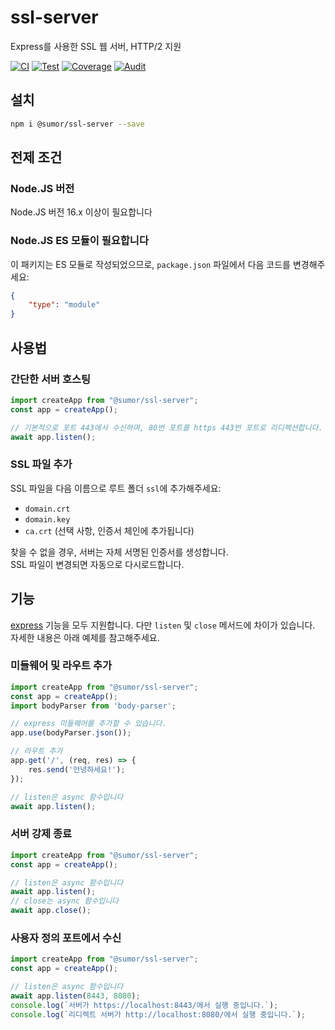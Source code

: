 # ssl-server
Express를 사용한 SSL 웹 서버, HTTP/2 지원

[![CI](https://github.com/sumor-cloud/ssl-server/actions/workflows/ci.yml/badge.svg)](https://github.com/sumor-cloud/ssl-server/actions/workflows/ci.yml)
[![Test](https://github.com/sumor-cloud/ssl-server/actions/workflows/ut.yml/badge.svg)](https://github.com/sumor-cloud/ssl-server/actions/workflows/ut.yml)
[![Coverage](https://github.com/sumor-cloud/ssl-server/actions/workflows/coverage.yml/badge.svg)](https://github.com/sumor-cloud/ssl-server/actions/workflows/coverage.yml)
[![Audit](https://github.com/sumor-cloud/ssl-server/actions/workflows/audit.yml/badge.svg)](https://github.com/sumor-cloud/ssl-server/actions/workflows/audit.yml)

## 설치
```bash
npm i @sumor/ssl-server --save
```

## 전제 조건

### Node.JS 버전
Node.JS 버전 16.x 이상이 필요합니다

### Node.JS ES 모듈이 필요합니다
이 패키지는 ES 모듈로 작성되었으므로,
```package.json``` 파일에서 다음 코드를 변경해주세요:
```json
{
    "type": "module"
}
```

## 사용법

### 간단한 서버 호스팅

```javascript
import createApp from "@sumor/ssl-server";
const app = createApp();

// 기본적으로 포트 443에서 수신하며, 80번 포트를 https 443번 포트로 리디렉션합니다. 
await app.listen();
```


### SSL 파일 추가
SSL 파일을 다음 이름으로 루트 폴더 ```ssl```에 추가해주세요:
- ```domain.crt```
- ```domain.key```
- ```ca.crt``` (선택 사항, 인증서 체인에 추가됩니다)

찾을 수 없을 경우, 서버는 자체 서명된 인증서를 생성합니다.  
SSL 파일이 변경되면 자동으로 다시로드합니다.
## 기능

[express](https://www.npmjs.com/package/express) 기능을 모두 지원합니다. 다만 ```listen``` 및 ```close``` 메서드에 차이가 있습니다. 자세한 내용은 아래 예제를 참고해주세요.

### 미들웨어 및 라우트 추가

```javascript
import createApp from "@sumor/ssl-server";
const app = createApp();
import bodyParser from 'body-parser';

// express 미들웨어를 추가할 수 있습니다.
app.use(bodyParser.json());

// 라우트 추가
app.get('/', (req, res) => {
    res.send('안녕하세요!');
});

// listen은 async 함수입니다
await app.listen();
```

### 서버 강제 종료

```javascript
import createApp from "@sumor/ssl-server";
const app = createApp();

// listen은 async 함수입니다
await app.listen();
// close는 async 함수입니다
await app.close();
```

### 사용자 정의 포트에서 수신

```javascript
import createApp from "@sumor/ssl-server";
const app = createApp();

// listen은 async 함수입니다
await app.listen(8443, 8080);
console.log(`서버가 https://localhost:8443/에서 실행 중입니다.`);
console.log(`리디렉트 서버가 http://localhost:8080/에서 실행 중입니다.`);
```